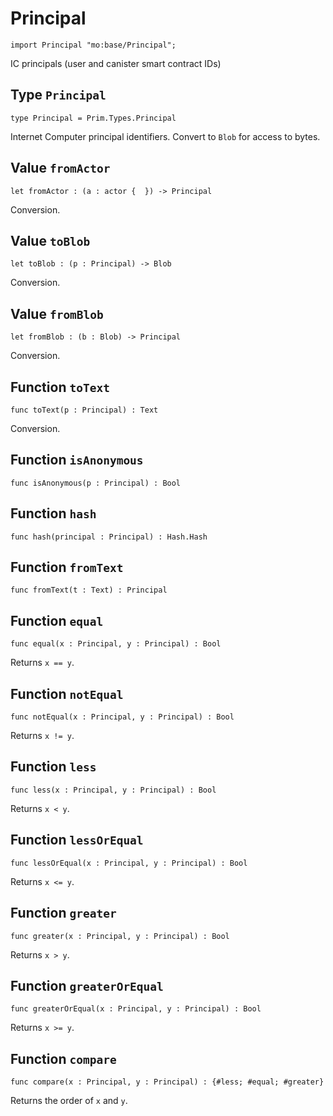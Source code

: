 # Principal

```motoko name=import
import Principal "mo:base/Principal";
```

IC principals (user and canister smart contract IDs)

## Type `Principal`
```motoko no-repl
type Principal = Prim.Types.Principal
```

Internet Computer principal identifiers.
Convert to `Blob` for access to bytes.

## Value `fromActor`
```motoko no-repl
let fromActor : (a : actor {  }) -> Principal
```

Conversion.

## Value `toBlob`
```motoko no-repl
let toBlob : (p : Principal) -> Blob
```

Conversion.

## Value `fromBlob`
```motoko no-repl
let fromBlob : (b : Blob) -> Principal
```

Conversion.

## Function `toText`
```motoko no-repl
func toText(p : Principal) : Text
```

Conversion.

## Function `isAnonymous`
```motoko no-repl
func isAnonymous(p : Principal) : Bool
```


## Function `hash`
```motoko no-repl
func hash(principal : Principal) : Hash.Hash
```


## Function `fromText`
```motoko no-repl
func fromText(t : Text) : Principal
```


## Function `equal`
```motoko no-repl
func equal(x : Principal, y : Principal) : Bool
```

Returns `x == y`.

## Function `notEqual`
```motoko no-repl
func notEqual(x : Principal, y : Principal) : Bool
```

Returns `x != y`.

## Function `less`
```motoko no-repl
func less(x : Principal, y : Principal) : Bool
```

Returns `x < y`.

## Function `lessOrEqual`
```motoko no-repl
func lessOrEqual(x : Principal, y : Principal) : Bool
```

Returns `x <= y`.

## Function `greater`
```motoko no-repl
func greater(x : Principal, y : Principal) : Bool
```

Returns `x > y`.

## Function `greaterOrEqual`
```motoko no-repl
func greaterOrEqual(x : Principal, y : Principal) : Bool
```

Returns `x >= y`.

## Function `compare`
```motoko no-repl
func compare(x : Principal, y : Principal) : {#less; #equal; #greater}
```

Returns the order of `x` and `y`.
